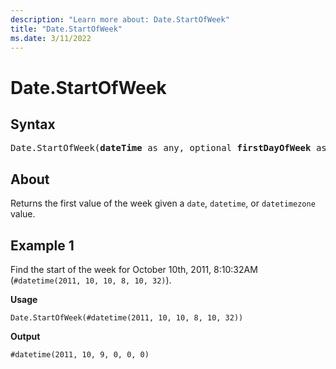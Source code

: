```yaml
---
description: "Learn more about: Date.StartOfWeek"
title: "Date.StartOfWeek"
ms.date: 3/11/2022
---
```

# Date.StartOfWeek

## Syntax

<pre>
Date.StartOfWeek(<b>dateTime</b> as any, optional <b>firstDayOfWeek</b> as nullable number) as any 
</pre>
  
## About

Returns the first value of the week given a `date`, `datetime`, or `datetimezone` value.

## Example 1

Find the start of the week for October 10th, 2011, 8:10:32AM (`#datetime(2011, 10, 10, 8, 10, 32)`).

**Usage**

```powerquery-m
Date.StartOfWeek(#datetime(2011, 10, 10, 8, 10, 32))
```

**Output**

`#datetime(2011, 10, 9, 0, 0, 0)`
